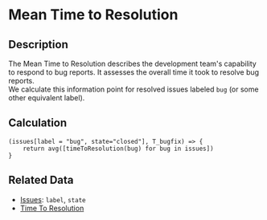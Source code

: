 # Mean Time to Resolution

## Description
The Mean Time to Resolution describes the development team's capability to respond to bug reports. It assesses the overall time it took to resolve bug reports.  
We calculate this information point for resolved issues labeled `bug` (or some other equivalent label).

## Calculation
```
(issues[label = "bug", state="closed"], T_bugfix) => {
    return avg([timeToResolution(bug) for bug in issues])
}
```

## Related Data
- [Issues](Issue.md): `label`, `state`
- [Time To Resolution](TimeToResolution.md)
